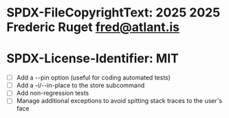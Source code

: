 # SPDX-FileCopyrightText: 2025 2025 Frederic Ruget <fred@atlant.is>
#
# SPDX-License-Identifier: MIT

- [ ] Add a --pin option (useful for coding automated tests)
- [ ] Add a -i/--in-place to the store subcommand
- [ ] Add non-regression tests
- [ ] Manage additional exceptions to avoid spitting stack traces to the user's
      face
